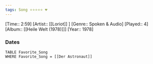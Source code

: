 ```yaml
---
tags: Song ⭐⭐⭐⭐⭐ 💔
---
```

[Time:: 2:59]
[Artist:: [[Loriot]] ]
[Genre:: Spoken & Audio]
[Played:: 4]
[Album:: [[Heile Welt (1978)]]]
[Year:: 1978]
### Dates
````dataview
TABLE Favorite_Song
WHERE Favorite_Song = [[Der Astronaut]]
````